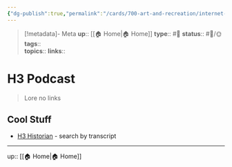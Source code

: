 ```yaml
---
{"dg-publish":true,"permalink":"/cards/700-art-and-recreation/internet-cretors/h3-podcast/","title":"H3 Podcast"}
---
```


> [!metadata]- Meta
> **up**:: [[🏠 Home\|🏠 Home]]
> **type**:: #📝 
> **status**:: #📝/🌞
> **tags**::  
> **topics**:: 
> **links**::


# H3 Podcast

> Lore no links

## Cool Stuff
- [H3 Historian](https://h3historian.com/) - search by transcript

---
up:: [[🏠 Home\|🏠 Home]]

